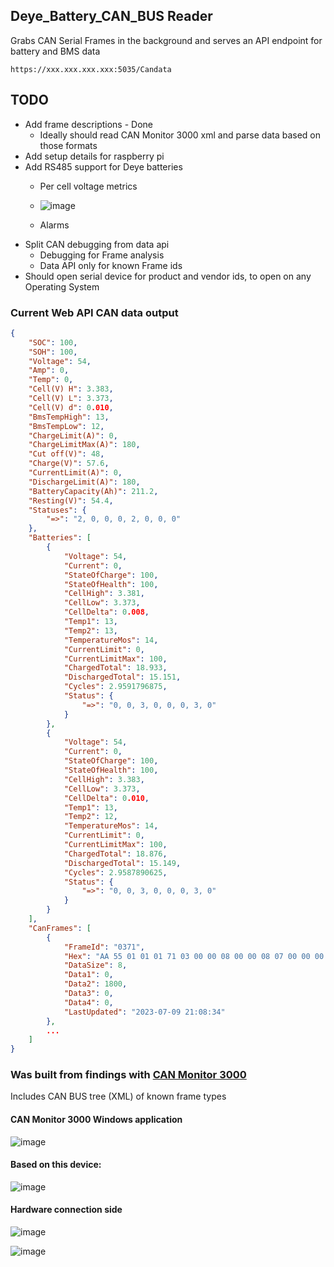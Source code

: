 ## Deye_Battery_CAN_BUS Reader

Grabs CAN Serial Frames in the background and serves an API endpoint for battery and BMS data 

    https://xxx.xxx.xxx.xxx:5035/Candata

## TODO 
 - Add frame descriptions - Done
   - Ideally should read CAN Monitor 3000 xml and parse data based on those formats  
 - Add setup details for raspberry pi
 - Add RS485 support for Deye batteries
   - Per cell voltage metrics
   - ![image](https://github.com/Psynosaur/Deye_Battery_CAN_BUS/assets/26934113/db687aa1-d8e1-4c50-9894-56bb3609e6ce)

   - Alarms
 - Split CAN debugging from data api
   - Debugging for Frame analysis
   - Data API only for known Frame ids
 - Should open serial device for product and vendor ids, to open on any Operating System


### Current Web API CAN data output
```JSON
{
    "SOC": 100,
    "SOH": 100,
    "Voltage": 54,
    "Amp": 0,
    "Temp": 0,
    "Cell(V) H": 3.383,
    "Cell(V) L": 3.373,
    "Cell(V) d": 0.010,
    "BmsTempHigh": 13,
    "BmsTempLow": 12,
    "ChargeLimit(A)": 0,
    "ChargeLimitMax(A)": 180,
    "Cut off(V)": 48,
    "Charge(V)": 57.6,
    "CurrentLimit(A)": 0,
    "DischargeLimit(A)": 180,
    "BatteryCapacity(Ah)": 211.2,
    "Resting(V)": 54.4,
    "Statuses": {
        "=>": "2, 0, 0, 0, 2, 0, 0, 0"
    },
    "Batteries": [
        {
            "Voltage": 54,
            "Current": 0,
            "StateOfCharge": 100,
            "StateOfHealth": 100,
            "CellHigh": 3.381,
            "CellLow": 3.373,
            "CellDelta": 0.008,
            "Temp1": 13,
            "Temp2": 13,
            "TemperatureMos": 14,
            "CurrentLimit": 0,
            "CurrentLimitMax": 100,
            "ChargedTotal": 18.933,
            "DischargedTotal": 15.151,
            "Cycles": 2.9591796875,
            "Status": {
                "=>": "0, 0, 3, 0, 0, 0, 3, 0"
            }
        },
        {
            "Voltage": 54,
            "Current": 0,
            "StateOfCharge": 100,
            "StateOfHealth": 100,
            "CellHigh": 3.383,
            "CellLow": 3.373,
            "CellDelta": 0.010,
            "Temp1": 13,
            "Temp2": 12,
            "TemperatureMos": 14,
            "CurrentLimit": 0,
            "CurrentLimitMax": 100,
            "ChargedTotal": 18.876,
            "DischargedTotal": 15.149,
            "Cycles": 2.9587890625,
            "Status": {
                "=>": "0, 0, 3, 0, 0, 0, 3, 0"
            }
        }
    ],
    "CanFrames": [
        {
            "FrameId": "0371",
            "Hex": "AA 55 01 01 01 71 03 00 00 08 00 00 08 07 00 00 00 00 00 8E",
            "DataSize": 8,
            "Data1": 0,
            "Data2": 1800,
            "Data3": 0,
            "Data4": 0,
            "LastUpdated": "2023-07-09 21:08:34"
        },
        ...
    ]
}
```

### Was built from findings with [CAN Monitor 3000](https://github.com/tixiv/CAN-Monitor-qt)

Includes CAN BUS tree (XML) of known frame types

#### CAN Monitor 3000 Windows application

![image](https://github.com/Psynosaur/Deye_Battery_CAN_BUS/assets/26934113/fcef5139-bc05-49d1-b6c4-5e910b7498f6)

#### Based on this device:

![image](https://github.com/Psynosaur/Deye_Battery_CAN_BUS/assets/26934113/04c1c34b-6d6d-4141-acb8-f41646d75c32)

#### Hardware connection side 
![image](https://github.com/Psynosaur/Deye_Battery_CAN_BUS/assets/26934113/905d121c-b3f2-4eac-9578-d9c0cf407022)


![image](https://github.com/Psynosaur/Deye_Battery_CAN_BUS/assets/26934113/86d262d1-b2b0-4e49-8af9-236f0f778b98)





	

